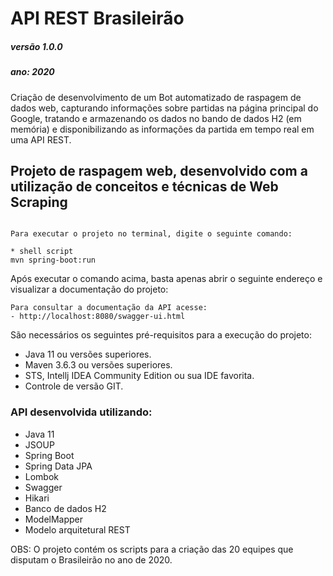 # API REST Brasileirão
##### versão 1.0.0
##### ano: 2020

Criação de desenvolvimento de um Bot automatizado de raspagem de dados web, capturando informações sobre partidas na página principal do Google, tratando e armazenando os dados no bando de dados H2 (em memória) e disponibilizando as informações da partida em tempo real em uma API REST.  

<h2>Projeto de raspagem web, desenvolvido com a utilização de conceitos e técnicas de Web Scraping</h2>

```

Para executar o projeto no terminal, digite o seguinte comando:

* shell script
mvn spring-boot:run
```

Após executar o comando acima, basta apenas abrir o seguinte endereço e visualizar a documentação do projeto:

```
Para consultar a documentação da API acesse:
- http://localhost:8080/swagger-ui.html
```

São necessários os seguintes pré-requisitos para a execução do projeto:

* Java 11 ou versões superiores.
* Maven 3.6.3 ou versões superiores.
* STS, Intellj IDEA Community Edition ou sua IDE favorita.
* Controle de versão GIT.


<h3>API desenvolvida utilizando:</h3>

* Java 11
* JSOUP
* Spring Boot
* Spring Data JPA
* Lombok
* Swagger
* Hikari
* Banco de dados H2
* ModelMapper
* Modelo arquitetural REST


OBS: O projeto contém os scripts para a criação das 20 equipes que disputam o Brasileirão no ano de 2020.
